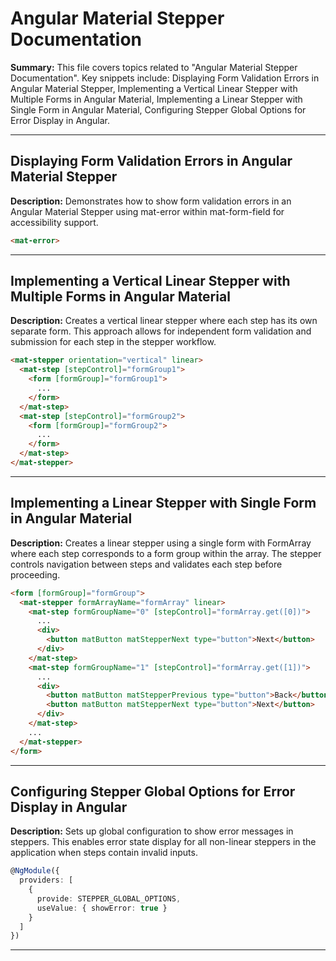 # Angular Material Stepper Documentation

**Summary:** This file covers topics related to "Angular Material Stepper Documentation". Key snippets include: Displaying Form Validation Errors in Angular Material Stepper, Implementing a Vertical Linear Stepper with Multiple Forms in Angular Material, Implementing a Linear Stepper with Single Form in Angular Material, Configuring Stepper Global Options for Error Display in Angular.

---

## Displaying Form Validation Errors in Angular Material Stepper

**Description:** Demonstrates how to show form validation errors in an Angular Material Stepper using mat-error within mat-form-field for accessibility support.

```html
<mat-error>
```

---

## Implementing a Vertical Linear Stepper with Multiple Forms in Angular Material

**Description:** Creates a vertical linear stepper where each step has its own separate form. This approach allows for independent form validation and submission for each step in the stepper workflow.

```html
<mat-stepper orientation="vertical" linear>
  <mat-step [stepControl]="formGroup1">
    <form [formGroup]="formGroup1">
      ...
    </form>
  </mat-step>
  <mat-step [stepControl]="formGroup2">
    <form [formGroup]="formGroup2">
      ...
    </form>
  </mat-step>
</mat-stepper>
```

---

## Implementing a Linear Stepper with Single Form in Angular Material

**Description:** Creates a linear stepper using a single form with FormArray where each step corresponds to a form group within the array. The stepper controls navigation between steps and validates each step before proceeding.

```html
<form [formGroup]="formGroup">
  <mat-stepper formArrayName="formArray" linear>
    <mat-step formGroupName="0" [stepControl]="formArray.get([0])">
      ...
      <div>
        <button matButton matStepperNext type="button">Next</button>
      </div>
    </mat-step>
    <mat-step formGroupName="1" [stepControl]="formArray.get([1])">
      ...
      <div>
        <button matButton matStepperPrevious type="button">Back</button>
        <button matButton matStepperNext type="button">Next</button>
      </div>
    </mat-step>
    ...
  </mat-stepper>
</form>
```

---

## Configuring Stepper Global Options for Error Display in Angular

**Description:** Sets up global configuration to show error messages in steppers. This enables error state display for all non-linear steppers in the application when steps contain invalid inputs.

```typescript
@NgModule({
  providers: [
    {
      provide: STEPPER_GLOBAL_OPTIONS,
      useValue: { showError: true }
    }
  ]
})
```

---